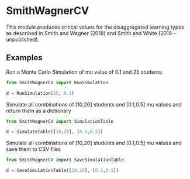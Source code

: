 # SmithWagnerCV
 
This module produces critical values for the disaggregated learning types as described in Smith and Wagner (2018) and Smith and White (2019 - unpublished). 

## Examples

Run a Monte Carlo Simulation of mu value of 0.1 and 25 students.

```python
from SmithWagnerCV import RunSimulation

d = RunSimulation(25, 0.1)

```

Simulate all combinations of [10,20] students and [0.1,0.5] mu values and return them as a dictionary

```python
from SmithWagnerCV import SimulationTable

d = SimulateTable([10,20], [0.1,0.5])

```
Simulate all combinations of [10,20] students and [0.1,0.5] mu values and save them to CSV files

```python
from SmithWagnerCV import SaveSimulationTable 

d = SaveSimulationTable([10,20], [0.1,0.5])

```